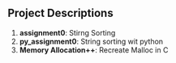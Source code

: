 ## Project Descriptions

1. <b>assignment0</b>: Stirng Sorting
2. <b>py_assignment0</b>: String sorting wit python
3. <b>Memory Allocation++</b>: Recreate Malloc in C

